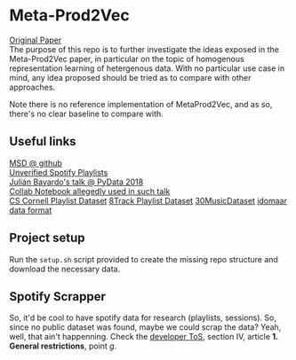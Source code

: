 # Meta-Prod2Vec
[Original Paper](https://arxiv.org/pdf/1607.07326.pdf)  
The purpose of this repo is to further investigate the ideas exposed in the Meta-Prod2Vec paper, in particular on the topic of homogenous representation learning of hetergenous data. With no particular use case in mind, any idea proposed should be tried as to compare with other approaches.

Note there is no reference implementation of MetaProd2Vec, and as so, there's no clear baseline to compare with.
 
## Useful links
[MSD @ github](https://github.com/tbertinmahieux/MSongsDB)  
[Unverified Spotify Playlists](https://github.com/bhavika/ListenMSD)  
[Julián Bayardo's talk @ PyData 2018](https://slides.com/jbayardo/pydata-cordoba-2018/fullscreen#/1/2)  
[Collab Notebook allegedly used in such talk](https://colab.research.google.com/drive/1wqqdtqpA7A0I4690xFiWiBP33KFYEzIa#scrollTo=VC8z23VU-PDM)  
[CS Cornell Playlist Dataset](https://www.cs.cornell.edu/~shuochen/lme/data_page.html)
[8Track Playlist Dataset](https://www.reddit.com/r/datasets/comments/9opsk9/dataset_22m_music_playlists_from_8tracks_165gb/)
[30MusicDataset](http://recsys.deib.polimi.it/?page_id=54)
[idomaar data format](https://github.com/crowdrec/idomaar/wiki/DATA-FORMAT)

## Project setup
Run the `setup.sh` script provided to create the missing repo structure and download the necessary data.

## Spotify Scrapper
So, it'd be cool to have spotify data for research (playlists, sessions). So, since no public dataset was found, maybe we could scrap the data?
Yeah, well, that ain't happenning. Check the [developer ToS](https://developer.spotify.com/terms/), section IV, article **1. General restrictions**, point _g_.
